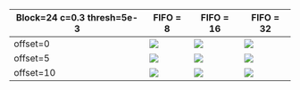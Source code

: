 
| Block=24 c=0.3 thresh=5e-3 | FIFO = 8 | FIFO = 16 | FIFO = 32 |
|----------------------------|----------|----------|-----------|
| offset=0                    | ![](../../Docs/Images/Merging/DRV_merge_result/offset0_FIFO8_patch24_c0.3_RGB.png)        | ![](../../Docs/Images/Merging/DRV_merge_result/offset0_FIFO16_patch24_c0.3_RGB.png)        | ![](../../Docs/Images/Merging/DRV_merge_result/offset0_FIFO32_patch24_c0.3_RGB.png)         |
| offset=5                   | ![](../../Docs/Images/Merging/DRV_merge_result/offset5_FIFO8_patch24_c0.3_RGB.png)        | ![](../../Docs/Images/Merging/DRV_merge_result/offset5_FIFO16_patch24_c0.3_RGB.png)        | ![](../../Docs/Images/Merging/DRV_merge_result/offset5_FIFO32_patch24_c0.3_RGB.png)         |
| offset=10                   | ![](../../Docs/Images/Merging/DRV_merge_result/offset10_FIFO8_patch24_c0.3_RGB.png)        | ![](../../Docs/Images/Merging/DRV_merge_result/offset10_FIFO16_patch24_c0.3_RGB.png)        | ![](../../Docs/Images/Merging/DRV_merge_result/offset10_FIFO32_patch24_c0.3_RGB.png)         |









